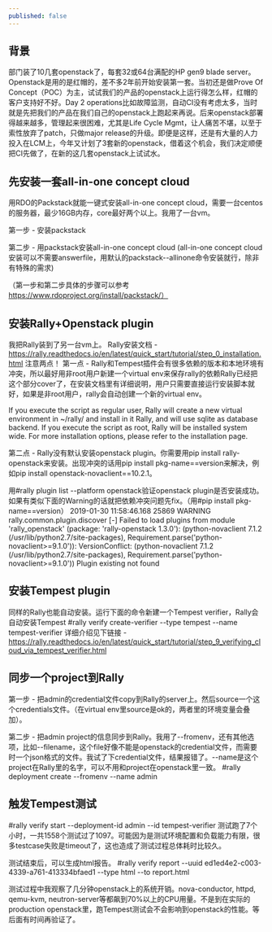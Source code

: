 ```yaml
---
published: false
---
```

## 背景
部门装了10几套openstack了，每套32或64台满配的HP gen9 blade server。Openstack是用的是红帽的，差不多2年前开始安装第一套。当初还是做Prove Of Concept（POC）为主，试试我们的产品的openstack上运行得怎么样，红帽的客户支持好不好。Day 2 operations比如故障监测，自动CI没有考虑太多，当时就是先把我们的产品在我们自己的openstack上跑起来再说。后来openstack部署得越来越多，管理起来很困难，尤其是Life Cycle Mgmt，让人痛苦不堪，以至于索性放弃了patch，只做major release的升级。即便是这样，还是有大量的人力投入在LCM上，今年又计划了3套新的openstack，借着这个机会，我们决定顺便把CI先做了，在新的这几套openstack上试试水。

## 先安装一套all-in-one concept cloud
用RDO的Packstack就能一键式安装all-in-one concept cloud，需要一台centos的服务器，最少16GB内存，core最好两个以上。我用了一台vm。

第一步 - 安装packstack

第二步 - 用packstack安装all-in-one concept cloud (all-in-one concept cloud 安装可以不需要answerfile，用默认的packstack--allinone命令安装就行，除非有特殊的需求)

（第一步和第二步具体的步骤可以参考 https://www.rdoproject.org/install/packstack/）

## 安装Rally+Openstack plugin
我把Rally装到了另一台vm上。
Rally安装文档 - https://rally.readthedocs.io/en/latest/quick_start/tutorial/step_0_installation.html
注意两点！
第一点 - Rally和Tempest插件会有很多依赖的版本和本地环境有冲突，所以最好用非root用户新建一个virtual env来保存rally的依赖Rally已经把这个部分cover了，在安装文档里有详细说明，用户只需要直接运行安装脚本就好，如果是非root用户，rally会自动创建一个新的virtual env。

If you execute the script as regular user, Rally will create a new virtual environment in ~/rally/ and install in it Rally, and will use sqlite as database backend. If you execute the script as root, Rally will be installed system wide. For more installation options, please refer to the installation page.



第二点 - Rally没有默认安装openstack plugin。你需要用pip install rally-openstack来安装。出现冲突的话用pip install pkg-name==version来解决，例如pip install openstack-novaclient==10.2.1。

用#rally plugin list --platform openstack验证openstack plugin是否安装成功。
如果有类似下面的Warning的话就把依赖冲突问题先fix。（用#pip install pkg-name==version）
2019-01-30 11:58:46.168 25869 WARNING rally.common.plugin.discover [-]   Failed to load plugins from module 'rally_openstack' (package: 'rally-openstack 1.3.0'): (python-novaclient 7.1.2 (/usr/lib/python2.7/site-packages), Requirement.parse('python-novaclient>=9.1.0')): VersionConflict: (python-novaclient 7.1.2 (/usr/lib/python2.7/site-packages), Requirement.parse('python-novaclient>=9.1.0'))
Plugin existing not found

## 安装Tempest plugin
同样的Rally也能自动安装。运行下面的命令新建一个Tempest verifier，Rally会自动安装Tempest
#rally verify create-verifier --type tempest --name tempest-verifier
详细介绍见下链接 - 
https://rally.readthedocs.io/en/latest/quick_start/tutorial/step_9_verifying_cloud_via_tempest_verifier.html

## 同步一个project到Rally
第一步 - 把admin的credential文件copy到Rally的server上。然后source一个这个credentials文件。（在virtual env里source是ok的，两者里的环境变量会叠加）。


第二步 - 把admin project的信息同步到Rally。我用了--fromenv，还有其他选项，比如--filename，这个file好像不能是openstack的credential文件，而需要时一个json格式的文件。我试了下credential文件，结果报错了。--name是这个project在Rally里的名字，可以不用和project在openstack里一致。
#rally deployment create --fromenv --name admin

## 触发Tempest测试
#rally verify start --deployment-id admin --id tempest-verifier
测试跑了7个小时，一共1558个测试过了1097。可能因为是测试环境配置和负载能力有限，很多testcase失败是timeout了，这也造成了测试过程总体耗时比较久。

测试结束后，可以生成html报告。
#rally verify report --uuid ed1ed4e2-c003-4339-a761-413334bfaed1 --type html --to report.html


测试过程中我观察了几分钟openstack上的系统开销。nova-conductor, httpd, qemu-kvm, neutron-server等都飙到70%以上的CPU用量。不是到在实际的production openstack里，跑Tempest测试会不会影响到openstack的性能。等后面有时间再验证了。


